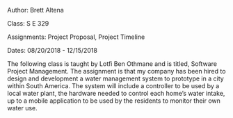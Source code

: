 Author: Brett Altena

Class:  S E 329

Assignments:  Project Proposal, Project Timeline

Dates:  08/20/2018 - 12/15/2018



The following class is taught by Lotfi Ben Othmane and is titled, Software Project Management. The assignment is that my company has been hired to design and development a water management system to prototype in a city within South America. The system will include a controller to be used by a local water plant, the hardware needed to control each home’s water intake, up to a mobile application to be used by the residents to monitor their own water use.
